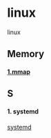 # linux
linux

## Memory  

#### [1.mmap](/mmap.md)  

## S  
#### 1. systemd  
[systemd](/linux/systemd.md)  


